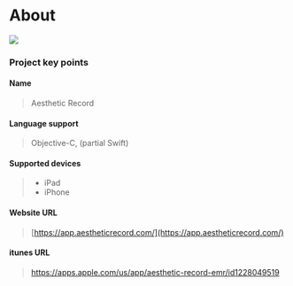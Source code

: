 # About
![](https://test.aestheticrecord.com/images/logo.png?v=123)

### Project key points

#### **Name**
> Aesthetic Record

#### **Language support**
> Objective-C, (partial Swift) 

#### **Supported devices**
> - iPad
> - iPhone

#### **Website URL**
> [https://app.aestheticrecord.com/](https://app.aestheticrecord.com/)

#### **itunes URL**
> https://apps.apple.com/us/app/aesthetic-record-emr/id1228049519
